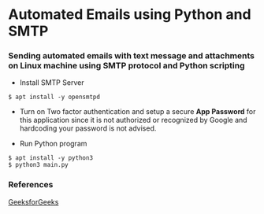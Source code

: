 # Automated Emails using Python and SMTP

### Sending automated emails with text message and attachments on Linux machine using SMTP protocol and Python scripting

* Install SMTP Server

```
$ apt install -y opensmtpd
```

* Turn on Two factor authentication and setup a secure **App Password** for this application since it is not authorized or recognized by Google and hardcoding your password is not advised.

* Run Python program

```
$ apt install -y python3
$ python3 main.py
```

### References

[GeeksforGeeks](https://www.geeksforgeeks.org/send-mail-attachment-gmail-account-using-python/)

